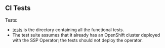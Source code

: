 CI Tests
--------
Tests:

- [tests](http://github.com/omeryahud/ssp-operator/main/blob/tests) is the directory containing all the functional tests.
- The test suite assumes that it already has an OpenShift cluster deployed with the SSP Operator; the tests should not deploy the operator.
